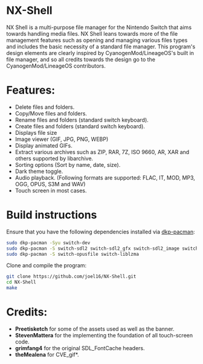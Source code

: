 # NX-Shell

NX Shell is a multi-purpose file manager for the Nintendo Switch that aims towards handling media files. NX Shell leans towards more of the file management features such as opening and managing various files types and includes the basic necessity of a standard file manager. This program's design elements are clearly inspired by CyanogenMod/LineageOS's built in file manager, and so all credits towards the design go to the CyanogenMod/LineageOS contributors.

# Features:

- Delete files and folders.
- Copy/Move files and folders.
- Rename files and folders (standard switch keyboard).
- Create files and folders (standard switch keyboard).
- Displays file size
- Image viewer (GIF, JPG, PNG, WEBP)
- Display animated GIFs.
- Extract various archives such as ZIP, RAR, 7Z, ISO 9660, AR, XAR and others supported by libarchive. 
- Sorting options (Sort by name, date, size).
- Dark theme toggle.
- Audio playback. (Following formats are supported: FLAC, IT, MOD, MP3, OGG, OPUS, S3M and WAV)
- Touch screen in most cases.

# Build instructions

Ensure that you have the following dependencies installed via [dkp-pacman](https://github.com/devkitPro/pacman):
```bash
sudo dkp-pacman -Syu switch-dev
sudo dkp-pacman -S switch-sdl2 switch-sdl2_gfx switch-sdl2_image switch-sdl2_ttf
sudo dkp-pacman -S switch-opusfile switch-liblzma
```

Clone and compile the program:
```bash
git clone https://github.com/joel16/NX-Shell.git
cd NX-Shell
make
```

# Credits:

- **Preetisketch** for some of the assets used as well as the banner.
- **StevenMattera** for the implementing the foundation of all touch-screen code.
- **grimfang4** for the original SDL_FontCache headers.
- **theMealena** for CVE_gif*.
